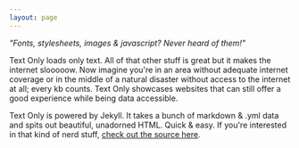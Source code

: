 ```yaml
---
layout: page
---
```

_"Fonts, stylesheets, images &amp; javascript? Never heard of them!"_

Text Only loads only text. All of that other stuff is great but it makes the internet slooooow. Now imagine you're in an area without adequate internet coverage or in the middle of a natural disaster without access to the internet at all; every kb counts. Text Only showcases websites that can still offer a good experience while being data accessible.

Text Only is powered by Jekyll. It takes a bunch of markdown &amp; .yml data and spits out beautiful, unadorned HTML. Quick &amp; easy. If you're interested in that kind of nerd stuff, [check out the source here](#).
